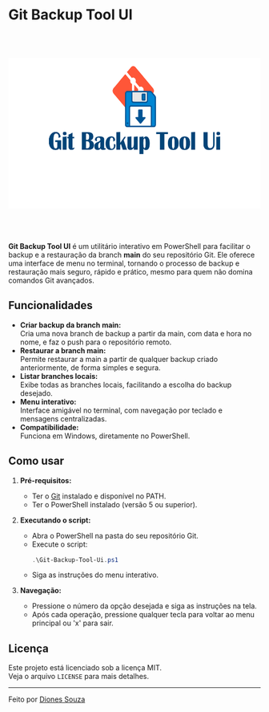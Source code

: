 # Git Backup Tool UI

<p align="center">
  <img src="images/cover.png" alt="Capa do Git Backup Tool UI" style="max-width: 100%; height: 300px; margin: 50px auto;">
</p>

**Git Backup Tool UI** é um utilitário interativo em PowerShell para facilitar o backup e a restauração da branch **main** do seu repositório Git. Ele oferece uma interface de menu no terminal, tornando o processo de backup e restauração mais seguro, rápido e prático, mesmo para quem não domina comandos Git avançados.

## Funcionalidades

- **Criar backup da branch main:**  
  Cria uma nova branch de backup a partir da main, com data e hora no nome, e faz o push para o repositório remoto.
- **Restaurar a branch main:**  
  Permite restaurar a main a partir de qualquer backup criado anteriormente, de forma simples e segura.
- **Listar branches locais:**  
  Exibe todas as branches locais, facilitando a escolha do backup desejado.
- **Menu interativo:**  
  Interface amigável no terminal, com navegação por teclado e mensagens centralizadas.
- **Compatibilidade:**  
  Funciona em Windows, diretamente no PowerShell.

## Como usar

1. **Pré-requisitos:**  
   - Ter o [Git](https://git-scm.com/) instalado e disponível no PATH.
   - Ter o PowerShell instalado (versão 5 ou superior).

2. **Executando o script:**  
   - Abra o PowerShell na pasta do seu repositório Git.
   - Execute o script:
     ```powershell
     .\Git-Backup-Tool-Ui.ps1
     ```
   - Siga as instruções do menu interativo.

3. **Navegação:**  
   - Pressione o número da opção desejada e siga as instruções na tela.
   - Após cada operação, pressione qualquer tecla para voltar ao menu principal ou 'x' para sair.

## Licença

Este projeto está licenciado sob a licença MIT.  
Veja o arquivo `LICENSE` para mais detalhes.

---

Feito por [Diones Souza](https://github.com/dionesrosa)